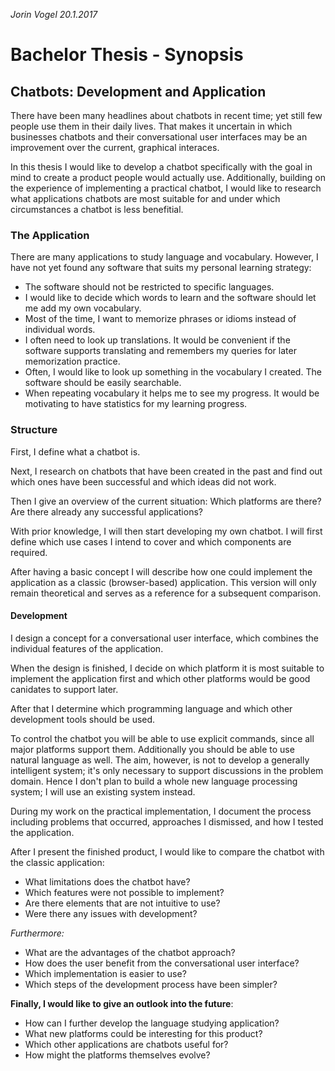 *Jorin Vogel 20.1.2017*

# Bachelor Thesis - Synopsis

## Chatbots: Development and Application

There have been many headlines about chatbots in recent time; yet still few people use them in their daily lives.
That makes it uncertain in which businesses chatbots and their conversational user interfaces may be an improvement over the current, graphical interaces.

In this thesis I would like to develop a chatbot specifically with the goal in mind to create a product people would actually use.
Additionally, building on the experience of implementing a practical chatbot, I would like to research what applications chatbots are most suitable for and under which circumstances a chatbot is less benefitial.


### The Application

There are many applications to study language and vocabulary.
However, I have not yet found any software that suits my personal learning strategy:

- The software should not be restricted to specific languages.
- I would like to decide which words to learn and the software should let me add my own vocabulary.
- Most of the time, I want to memorize phrases or idioms instead of individual words.
- I often need to look up translations.
  It would be convenient if the software supports translating and remembers my queries for later memorization practice.
- Often, I would like to look up something in the vocabulary I created. The software should be easily searchable.
- When repeating vocabulary it helps me to see my progress. It would be motivating to have statistics for my learning progress.


### Structure

First, I define what a chatbot is.

Next, I research on chatbots that have been created in the past and find out 
which ones have been successful and which ideas did not work.

Then I give an overview of the current situation:
Which platforms are there? Are there already any successful applications?


With prior knowledge, I will then start developing my own chatbot.
I will first define which use cases I intend to cover and which components are required.

After having a basic concept I will describe how one could implement the application as a classic (browser-based) application.
This version will only remain theoretical and serves as a reference for a subsequent comparison.


#### Development

I design a concept for a conversational user interface, which combines the individual features of the application.

When the design is finished, I decide on which platform it is most suitable to implement the application first 
and which other platforms would be good canidates to support later.

After that I determine which programming language and which other development tools should be used.

To control the chatbot you will be able to use explicit commands, since all major platforms support them.
Additionally you should be able to use natural language as well. The aim, however, is not to develop a generally intelligent system; it's only necessary to support discussions in the problem domain.
Hence I don't plan to build a whole new language processing system; I will use an existing system instead.

During my work on the practical implementation, I document the process including
problems that occurred, approaches I dismissed, and how I tested the application.

After I present the finished product, I would like to compare the chatbot with the classic application:

- What limitations does the chatbot have? 
- Which features were not possible to implement? 
- Are there elements that are not intuitive to use? 
- Were there any issues with development?

*Furthermore:*

- What are the advantages of the chatbot approach? 
- How does the user benefit from the conversational user interface? 
- Which implementation is easier to use? 
- Which steps of the development process have been simpler?

**Finally, I would like to give an outlook into the future**:

- How can I further develop the language studying application? 
- What new platforms could be interesting for this product? 
- Which other applications are chatbots useful for? 
- How might the platforms themselves evolve?
